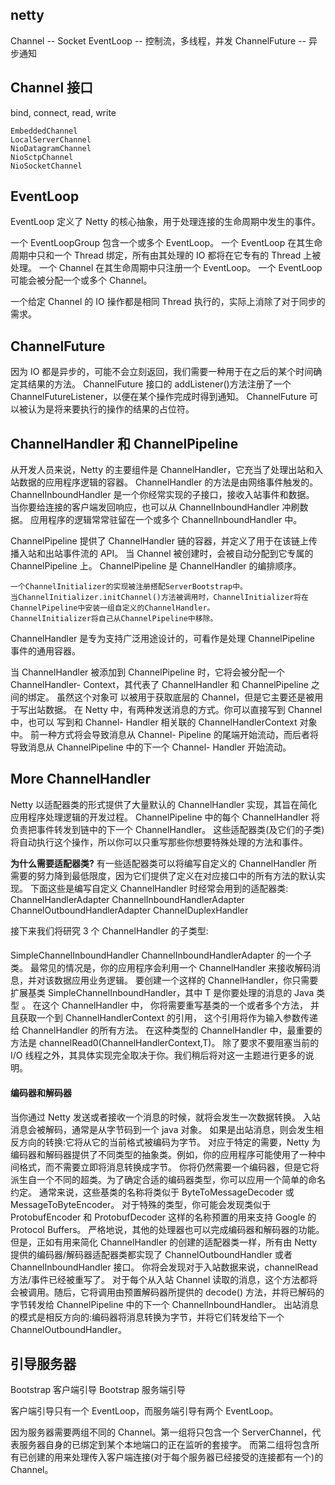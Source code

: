 ## netty

Channel -- Socket
EventLoop -- 控制流，多线程，并发
ChannelFuture -- 异步通知

## Channel 接口

bind, connect, read, write

```
EmbeddedChannel
LocalServerChannel
NioDatagramChannel
NioSctpChannel
NioSocketChannel
```

## EventLoop

EventLoop 定义了 Netty 的核心抽象，用于处理连接的生命周期中发生的事件。

一个 EventLoopGroup 包含一个或多个 EventLoop。
一个 EventLoop 在其生命周期中只和一个 Thread 绑定，所有由其处理的 IO 都将在它专有的 Thread 上被处理。
一个 Channel 在其生命周期中只注册一个 EventLoop。
一个 EventLoop 可能会被分配一个或多个 Channel。

一个给定 Channel 的 IO 操作都是相同 Thread 执行的，实际上消除了对于同步的需求。

## ChannelFuture

因为 IO 都是异步的，可能不会立刻返回，我们需要一种用于在之后的某个时间确定其结果的方法。
ChannelFuture 接口的 addListener()方法注册了一个 ChannelFutureListener，以便在某个操作完成时得到通知。
ChannelFuture 可以被认为是将来要执行的操作的结果的占位符。

## ChannelHandler 和 ChannelPipeline

从开发人员来说，Netty 的主要组件是 ChannelHandler，它充当了处理出站和入站数据的应用程序逻辑的容器。
ChannelHandler 的方法是由网络事件触发的。
ChannelInboundHandler 是一个你经常实现的子接口，接收入站事件和数据。
当你要给连接的客户端发回响应，也可以从 ChannelInboundHandler 冲刷数据。
应用程序的逻辑常常驻留在一个或多个 ChannelInboundHandler 中。

ChannelPipeline 提供了 ChannelHandler 链的容器，并定义了用于在该链上传播入站和出站事件流的 API。
当 Channel 被创建时，会被自动分配到它专属的 ChannelPipeline 上。
ChannelPipeline 是 ChannelHandler 的编排顺序。

```
一个ChannelInitializer的实现被注册搭配ServerBootstrap中。
当ChannelInitializer.initChannel()方法被调用时，ChannelInitializer将在ChannelPipeline中安装一组自定义的ChannelHandler。
ChannelInitializer将自己从ChannelPipeline中移除。
```

ChannelHandler 是专为支持广泛用途设计的，可看作是处理 ChannelPipeline 事件的通用容器。

当 ChannelHandler 被添加到 ChannelPipeline 时，它将会被分配一个 ChannelHandler- Context，其代表了 ChannelHandler 和 ChannelPipeline 之间的绑定。
虽然这个对象可 以被用于获取底层的 Channel，但是它主要还是被用于写出站数据。
在 Netty 中，有两种发送消息的方式。你可以直接写到 Channel 中，也可以 写到和 Channel- Handler 相关联的 ChannelHandlerContext 对象中。
前一种方式将会导致消息从 Channel- Pipeline 的尾端开始流动，而后者将导致消息从 ChannelPipeline 中的下一个 Channel- Handler 开始流动。

## More ChannelHandler

Netty 以适配器类的形式提供了大量默认的 ChannelHandler 实现，其旨在简化应用程序处理逻辑的开发过程。
ChannelPipeline 中的每个 ChannelHandler 将负责把事件转发到链中的下一个 ChannelHandler。
这些适配器类(及它们的子类)将自动执行这个操作，所以你可以只重写那些你想要特殊处理的方法和事件。

**为什么需要适配器类?**
有一些适配器类可以将编写自定义的 ChannelHandler 所需要的努力降到最低限度，因为它们提供了定义在对应接口中的所有方法的默认实现。
下面这些是编写自定义 ChannelHandler 时经常会用到的适配器类:
ChannelHandlerAdapter
ChannelInboundHandlerAdapter
ChannelOutboundHandlerAdapter
ChannelDuplexHandler

接下来我们将研究 3 个 ChannelHandler 的子类型:

####

SimpleChannelInboundHandler<T>
ChannelInboundHandlerAdapter 的一个子类。
最常见的情况是，你的应用程序会利用一个 ChannelHandler 来接收解码消息，并对该数据应用业务逻辑。
要创建一个这样的 ChannelHandler，你只需要扩展基类 SimpleChannelInboundHandler<T>，其中 T 是你要处理的消息的 Java 类型 。
在这个 ChannelHandler 中， 你将需要重写基类的一个或者多个方法，
并且获取一个到 ChannelHandlerContext 的引用， 这个引用将作为输入参数传递给 ChannelHandler 的所有方法。
在这种类型的 ChannelHandler 中，最重要的方法是 channelRead0(ChannelHandlerContext,T)。
除了要求不要阻塞当前的 I/O 线程之外，其具体实现完全取决于你。我们稍后将对这一主题进行更多的说明。

#### 编码器和解码器

当你通过 Netty 发送或者接收一个消息的时候，就将会发生一次数据转换。
入站消息会被解码，通常是从字节码到一个 java 对象。
如果是出站消息，则会发生相反方向的转换:它将从它的当前格式被编码为字节。
对应于特定的需要，Netty 为编码器和解码器提供了不同类型的抽象类。例如，你的应用程序可能使用了一种中间格式，而不需要立即将消息转换成字节。
你将仍然需要一个编码器，但是它将派生自一个不同的超类。为了确定合适的编码器类型，你可以应用一个简单的命名约定。
通常来说，这些基类的名称将类似于 ByteToMessageDecoder 或 MessageToByteEncoder。
对于特殊的类型，你可能会发现类似于 ProtobufEncoder 和 ProtobufDecoder 这样的名称预置的用来支持 Google 的 Protocol Buffers。
严格地说，其他的处理器也可以完成编码器和解码器的功能。
但是，正如有用来简化 ChannelHandler 的创建的适配器类一样，所有由 Netty 提供的编码器/解码器适配器类都实现了 ChannelOutboundHandler 或者 ChannelInboundHandler 接口。
你将会发现对于入站数据来说，channelRead 方法/事件已经被重写了。
对于每个从入站 Channel 读取的消息，这个方法都将会被调用。随后，它将调用由预置解码器所提供的 decode() 方法，并将已解码的字节转发给 ChannelPipeline 中的下一个 ChannelInboundHandler。
出站消息的模式是相反方向的:编码器将消息转换为字节，并将它们转发给下一个 ChannelOutboundHandler。

## 引导服务器

Bootstrap 客户端引导
Bootstrap 服务端引导

客户端引导只有一个 EventLoop，而服务端引导有两个 EventLoop。

因为服务器需要两组不同的 Channel。第一组将只包含一个 ServerChannel，代表服务器自身的已绑定到某个本地端口的正在监听的套接字。
而第二组将包含所有已创建的用来处理传入客户端连接(对于每个服务器已经接受的连接都有一个)的 Channel。
